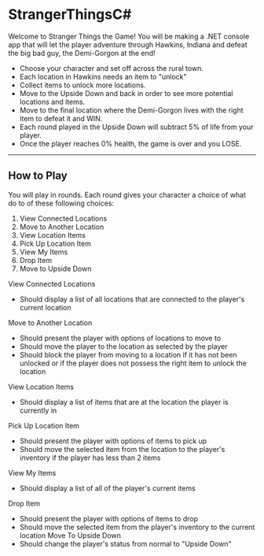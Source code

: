 # StrangerThingsC#

Welcome to Stranger Things the Game!  You will be making a .NET console app that will let the player adventure through Hawkins, Indiana and defeat the big bad guy, the Demi-Gorgon at the end!
- Choose your character and set off across the rural town.
- Each location in Hawkins needs an item to "unlock"
- Collect items to unlock more locations.
- Move to the Upside Down and back in order to see more potential locations and items.
- Move to the final location where the Demi-Gorgon lives with the right item to defeat it and WIN.
- Each round played in the Upside Down will subtract 5% of life from your player.
- Once the player reaches 0% health, the game is over and you LOSE.
------
How to Play
------
You will play in rounds.  Each round gives your character a choice of what do to of these following choices:
1. View Connected Locations
2. Move to Another Location
3. View Location Items
4. Pick Up Location Item
5. View My Items
6. Drop Item
7. Move to Upside Down

View Connected Locations
- Should display a list of all locations that are connected to the player's current location

Move to Another Location
- Should present the player with options of locations to move to
- Should move the player to the location as selected by the player
- Should block the player from moving to a location if it has not been unlocked or if the player does not possess the right item to unlock the location

View Location Items
- Should display a list of items that are at the location the player is currently in

Pick Up Location Item
- Should present the player with options of items to pick up
- Should move the selected item from the location to the player's inventory if the player has less than 2 items

View My Items
- Should display a list of all of the player's current items

Drop Item
- Should present the player with options of items to drop
- Should move the selected item from the player's inventory to the current location
Move To Upside Down
- Should change the player's status from normal to "Upside Down"
